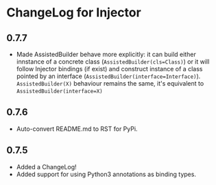 # ChangeLog for Injector

## 0.7.7

- Made AssistedBuilder behave more explicitly: it can build either innstance of a concrete class (``AssistedBuilder(cls=Class)``) or it will follow Injector bindings (if exist) and construct instance of a class pointed by an interface (``AssistedBuilder(interface=Interface)``). ``AssistedBuilder(X)`` behaviour remains the same, it's equivalent to ``AssistedBuilder(interface=X)``

## 0.7.6

- Auto-convert README.md to RST for PyPi.

## 0.7.5

- Added a ChangeLog!
- Added support for using Python3 annotations as binding types.
